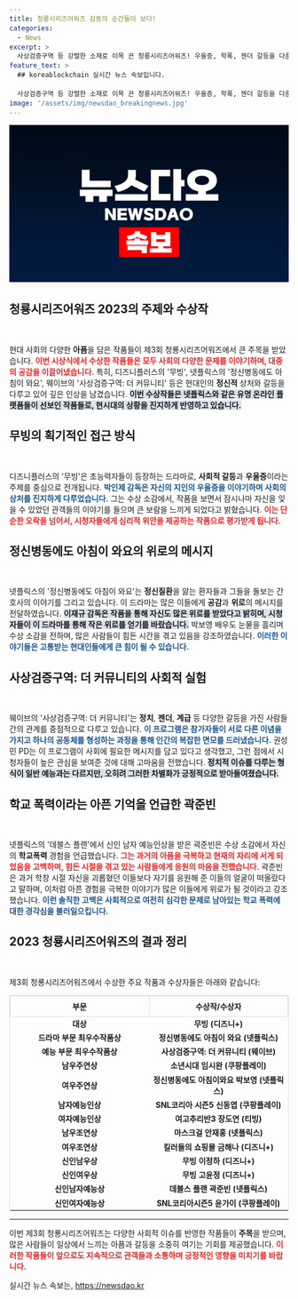 ```yaml
---
title: 청룡시리즈어워즈 감동의 순간들이 보다!
categories:
  - News
excerpt: >
  사상검증구역 등 강렬한 소재로 이목 끈 청룡시리즈어워즈! 우울증, 학폭, 젠더 갈등을 다룬 드라마와 수상 소감들이 감동을 선사했다. 사회의 아픔을 말하며, 새로운 시대의 목소리를 담아낸 시상식의 뒷얘기를 전합니다.
feature_text: >
  ## koreablockchain 실시간 뉴스 속보입니다.

  사상검증구역 등 강렬한 소재로 이목 끈 청룡시리즈어워즈! 우울증, 학폭, 젠더 갈등을 다룬 드라마와 수상 소감들이 감동을 선사했다. 사회의 아픔을 말하며, 새로운 시대의 목소리를 담아낸 시상식의 뒷얘기를 전합니다.
image: '/assets/img/newsdao_breakingnews.jpg'
---
```


<p><img src="/assets/img/newsdao_breakingnews.jpg" alt="koreablockchain 속보" /></p>

<h2 data-ke-size="size26">청룡시리즈어워즈 2023의 주제와 수상작</h2>

<p data-ke-size="size16">&nbsp;</p>

<p>현대 사회의 다양한 <b>아픔</b>을 담은 작품들이 제3회 청룡시리즈어워즈에서 큰 주목을 받았습니다. <b><span style="color: #ee2323;">이번 시상식에서 수상한 작품들은 모두 사회의 다양한 문제를 이야기하며, 대중의 공감을 이끌어냈습니다.</span></b> 특히, 디즈니플러스의 '무빙', 넷플릭스의 '정신병동에도 아침이 와요', 웨이브의 '사상검증구역: 더 커뮤니티' 등은 현대인의 <b>정신적</b> 상처와 갈등을 다루고 있어 깊은 인상을 남겼습니다. <b><span style="background-color: #21538527;">이번 수상작들은 넷플릭스와 같은 유명 온라인 플랫폼들이 선보인 작품들로, 현시대의 상황을 진지하게 반영하고 있습니다.</span></b> </p>

<h2 data-ke-size="size26">무빙의 획기적인 접근 방식</h2>

<p data-ke-size="size16">&nbsp;</p>

<p>디즈니플러스의 '무빙'은 초능력자들이 등장하는 드라마로, <b>사회적 갈등</b>과 <b>우울증</b>이라는 주제를 중심으로 전개됩니다. <b><span style="color: #1a5490;">박인제 감독은 자신의 지인의 우울증을 이야기하며 사회의 상처를 진지하게 다루었습니다.</span></b> 그는 수상 소감에서, 작품을 보면서 잠시나마 자신을 잊을 수 있었던 관객들의 이야기를 들으며 큰 보람을 느끼게 되었다고 밝혔습니다. <b><span style="color: #ee2323;">이는 단순한 오락을 넘어서, 시청자들에게 심리적 위안을 제공하는 작품으로 평가받게 됩니다.</span></b></p>

<h2 data-ke-size="size26">정신병동에도 아침이 와요의 위로의 메시지</h2>

<p data-ke-size="size16">&nbsp;</p>

<p>넷플릭스의 '정신병동에도 아침이 와요'는 <b>정신질환</b>을 앓는 환자들과 그들을 돌보는 간호사의 이야기를 그리고 있습니다. 이 드라마는 많은 이들에게 <b>공감</b>과 <b>위로</b>의 메시지를 전달하였습니다. <b><span style="background-color: #21538527;">이재규 감독은 작품을 통해 자신도 많은 위로를 받았다고 밝히며, 시청자들이 이 드라마를 통해 작은 위로를 얻기를 바랐습니다.</span></b> 박보영 배우도 눈물을 흘리며 수상 소감을 전하며, 많은 사람들이 힘든 시간을 겪고 있음을 강조하였습니다. <b><span style="color: #1a5490;">이러한 이야기들은 고통받는 현대인들에게 큰 힘이 될 수 있습니다.</span></b></p>

<h2 data-ke-size="size26">사상검증구역: 더 커뮤니티의 사회적 실험</h2>

<p data-ke-size="size16">&nbsp;</p>

<p>웨이브의 '사상검증구역: 더 커뮤니티'는 <b>정치</b>, <b>젠더</b>, <b>계급</b> 등 다양한 갈등을 가진 사람들 간의 관계를 중점적으로 다루고 있습니다. <b><span style="color: #1a5490;">이 프로그램은 참가자들이 서로 다른 이념을 가지고 하나의 공동체를 형성하는 과정을 통해 인간의 복잡한 면모를 드러냈습니다.</span></b> 권성민 PD는 이 프로그램이 사회에 필요한 메시지를 담고 있다고 생각했고, 그런 점에서 시청자들이 높은 관심을 보여준 것에 대해 고마움을 전했습니다. <b><span style="background-color: #21538527;">정치적 이슈를 다루는 형식이 일반 예능과는 다르지만, 오히려 그러한 차별화가 긍정적으로 받아들여졌습니다.</span></b></p>

<h2 data-ke-size="size26">학교 폭력이라는 아픈 기억을 언급한 곽준빈</h2>

<p data-ke-size="size16">&nbsp;</p>

<p>넷플릭스의 '데블스 플랜'에서 신인 남자 예능인상을 받은 곽준빈은 수상 소감에서 자신의 <b>학교폭력</b> 경험을 언급했습니다. <b><span style="color: #ee2323;">그는 과거의 아픔을 극복하고 현재의 자리에 서게 되었음을 고백하며, 힘든 시절을 겪고 있는 사람들에게 응원의 마음을 전했습니다.</span></b> 곽준빈은 과거 학창 시절 자신을 괴롭혔던 이들보다 자기를 응원해 준 이들의 얼굴이 떠올랐다고 말하며, 이처럼 아픈 경험을 극복한 이야기가 많은 이들에게 위로가 될 것이라고 강조했습니다. <b><span style="color: #1a5490;">이런 솔직한 고백은 사회적으로 여전히 심각한 문제로 남아있는 학교 폭력에 대한 경각심을 불러일으킵니다.</span></b></p>

<h2 data-ke-size="size26">2023 청룡시리즈어워즈의 결과 정리</h2>

<p data-ke-size="size16">&nbsp;</p>

<p>제3회 청룡시리즈어워즈에서 수상한 주요 작품과 수상자들은 아래와 같습니다:</p>

<table style="width: 100%; border: 1px solid #ddd;">
  <thead>
    <tr>
      <th style="width: 50%; padding: 8px; border: 1px solid #ddd;">부문</th>
      <th style="width: 50%; padding: 8px; border: 1px solid #ddd;">수상작/수상자</th>
    </tr>
  </thead>
  <tbody>
    <tr>
      <td style="text-align: center; height: 17px;"><b>대상</b></td>
      <td style="text-align: center; height: 17px;"><b>무빙 (디즈니+)</b></td>
    </tr>
    <tr>
      <td style="text-align: center; height: 17px;"><b>드라마 부문 최우수작품상</b></td>
      <td style="text-align: center; height: 17px;"><b>정신병동에도 아침이 와요 (넷플릭스)</b></td>
    </tr>
    <tr>
      <td style="text-align: center; height: 17px;"><b>예능 부문 최우수작품상</b></td>
      <td style="text-align: center; height: 17px;"><b>사상검증구역: 더 커뮤니티 (웨이브)</b></td>
    </tr>
    <tr>
      <td style="text-align: center; height: 17px;"><b>남우주연상</b></td>
      <td style="text-align: center; height: 17px;"><b>소년시대 임시완 (쿠팡플레이)</b></td>
    </tr>
    <tr>
      <td style="text-align: center; height: 17px;"><b>여우주연상</b></td>
      <td style="text-align: center; height: 17px;"><b>정신병동에도 아침이와요 박보영 (넷플릭스)</b></td>
    </tr>
    <tr>
      <td style="text-align: center; height: 17px;"><b>남자예능인상</b></td>
      <td style="text-align: center; height: 17px;"><b>SNL코리아 시즌5 신동엽 (쿠팡플레이)</b></td>
    </tr>
    <tr>
      <td style="text-align: center; height: 17px;"><b>여자예능인상</b></td>
      <td style="text-align: center; height: 17px;"><b>여고추리반3 장도연 (티빙)</b></td>
    </tr>
    <tr>
      <td style="text-align: center; height: 17px;"><b>남우조연상</b></td>
      <td style="text-align: center; height: 17px;"><b>마스크걸 안재홍 (넷플릭스)</b></td>
    </tr>
    <tr>
      <td style="text-align: center; height: 17px;"><b>여우조연상</b></td>
      <td style="text-align: center; height: 17px;"><b>킬러들의 쇼핑몰 금해나 (디즈니+)</b></td>
    </tr>
    <tr>
      <td style="text-align: center; height: 17px;"><b>신인남우상</b></td>
      <td style="text-align: center; height: 17px;"><b>무빙 이정하 (디즈니+)</b></td>
    </tr>
    <tr>
      <td style="text-align: center; height: 17px;"><b>신인여우상</b></td>
      <td style="text-align: center; height: 17px;"><b>무빙 고윤정 (디즈니+)</b></td>
    </tr>
    <tr>
      <td style="text-align: center; height: 17px;"><b>신인남자예능상</b></td>
      <td style="text-align: center; height: 17px;"><b>데블스 플랜 곽준빈 (넷플릭스)</b></td>
    </tr>
    <tr>
      <td style="text-align: center; height: 17px;"><b>신인여자예능상</b></td>
      <td style="text-align: center; height: 17px;"><b>SNL코리아시즌5 윤가이 (쿠팡플레이)</b></td>
    </tr>
  </tbody>
</table>

<hr>

<p>이번 제3회 청룡시리즈어워즈는 다양한 사회적 이슈를 반영한 작품들이 <b>주목</b>을 받으며, 많은 사람들이 일상에서 느끼는 아픔과 갈등을 소중히 여기는 기회를 제공했습니다. <b><span style="color: #ee2323;">이러한 작품들이 앞으로도 지속적으로 관객들과 소통하며 긍정적인 영향을 미치기를 바랍니다.</span></b></p>
실시간 뉴스 속보는, <a href="https://newsdao.kr" rel="dofollow">https://newsdao.kr</a>


